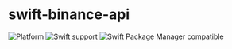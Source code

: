 # swift-binance-api

![Platform](https://img.shields.io/badge/Platforms-iOS%20%7C%20macOS%20%7C%20Linux-4E4E4E.svg?colorA=EF5138)
[![Swift support](https://img.shields.io/badge/Swift-5.6-EF5138)](#requirements)
![Swift Package Manager compatible](https://img.shields.io/badge/SPM-compatible-brightgreen.svg?style=flat&colorB=64A5DE)
